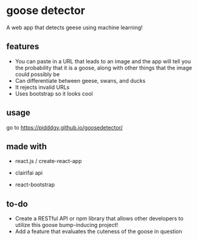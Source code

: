 # goose detector
A web app that detects geese using machine learning!

## features
- You can paste in a URL that leads to an image and the app will tell you the probability that it is a goose, along with other things that the image could possibly be
- Can differentiate between geese, swans, and ducks
- It rejects invalid URLs
- Uses bootstrap so it looks cool

## usage
go to https://pidddgy.github.io/goosedetector/

## made with
- react.js / create-react-app

- clairifai api

- react-bootstrap

## to-do
- Create a RESTful API or npm library that allows other developers to utilize this goose bump-inducing project!
- Add a feature that evaluates the cuteness of the goose in question
